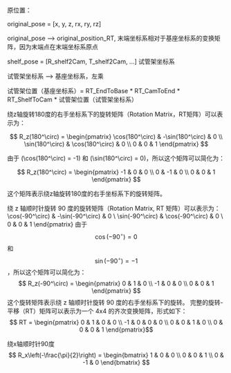 原位置：

original_pose = [x, y, z, rx, ry, rz]

original_pose --> original_position_RT, 末端坐标系相对于基座坐标系的变换矩阵，因为末端点在末端坐标系原点

shelf_pose = [R_shelf2Cam, T_shelf2Cam, ...] 试管架坐标系

试管架坐标系 --> 基座坐标系，左乘

试管架位置（基座坐标系）= RT_EndToBase * RT_CamToEnd * RT_ShelfToCam * 试管架位置（试管架坐标系）

绕z轴旋转180度的右手坐标系下的旋转矩阵（Rotation Matrix，RT矩阵）可以表示为：

$$
 R_z(180^\circ) = \begin{pmatrix}
\cos(180^\circ) & -\sin(180^\circ) & 0 \\
\sin(180^\circ) & \cos(180^\circ) & 0 \\
0 & 0 & 1
\end{pmatrix} 
$$

由于 \(\cos(180^\circ) = -1\) 和 \(\sin(180^\circ) = 0\)，所以这个矩阵可以简化为：

$$ R_z(180^\circ) = \begin{pmatrix}
-1 & 0 & 0 \\
0 & -1 & 0 \\
0 & 0 & 1
\end{pmatrix} $$

这个矩阵表示绕z轴旋转180度的右手坐标系下的旋转矩阵。

绕 z 轴顺时针旋转 90 度的旋转矩阵（Rotation Matrix, RT 矩阵）可以表示为：
\cos(-90^\circ) & -\sin(-90^\circ) & 0 \\
\sin(-90^\circ) & \cos(-90^\circ) & 0 \\
0 & 0 & 1
\end{pmatrix}
由于 $$\cos(-90^\circ) = 0$$ 和 $$\sin(-90^\circ) = -1$$，所以这个矩阵可以简化为：
$$ R_z(-90^\circ) = \begin{pmatrix}
0 & 1 & 0 \\
-1 & 0 & 0 \\
0 & 0 & 1
\end{pmatrix} $$
这个旋转矩阵表示绕 z 轴顺时针旋转 90 度的右手坐标系下的旋转。
完整的旋转-平移（RT）矩阵可以表示为一个 4x4 的齐次变换矩阵，形式如下：
$$
RT = \begin{pmatrix}
0 & 1 & 0 & 0 \\
-1 & 0 & 0 & 0 \\
0 & 0 & 1 & 0 \\
0 & 0 & 0 & 1
\end{pmatrix}$$

绕x轴顺时针90度
$$
R_x\left(-\frac{\pi}{2}\right) = \begin{bmatrix}
1 & 0 & 0 \\
0 & 0 & 1 \\
0 & -1 & 0
\end{bmatrix}
$$